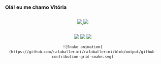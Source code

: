 ### Olá! eu me chamo Vitória 

##

<div align="center">
  <a href="https://github.com/vitoria-raupp">
  <img height="180em" src="https://github-readme-stats.vercel.app/api?username=vitoria-raupp&show_icons=true&theme=dark&include_all_commits=true&count_private=true"/>
  <img height="180em" src="https://github-readme-stats.vercel.app/api/top-langs/?username=vitoria-raupp&layout=compact&langs_count=7&theme=dark"/>
</div>
   
  ##
 
<div align="center"> 
  <a href="https://instagram.com/viraupp" target="_blank"><img src="https://img.shields.io/badge/-Instagram-%23E4405F?style=for-the-badge&logo=instagram&logoColor=white" target="_blank"></a>
  <a href = "mailto:vitoriaraupp0@gmail.com"><img src="https://img.shields.io/badge/-Gmail-%23333?style=for-the-badge&logo=gmail&logoColor=white" target="_blank"></a>
  <a href="https://www.linkedin.com/in/vitoriaraupp/" target="_blank"><img src="https://img.shields.io/badge/-LinkedIn-%230077B5?style=for-the-badge&logo=linkedin&logoColor=white" target="_blank"></a> 
 
    ![Snake animation](https://github.com/rafaballerini/rafaballerini/blob/output/github-contribution-grid-snake.svg)
</div>
